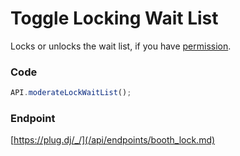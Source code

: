 # Toggle Locking Wait List

Locks or unlocks the wait list, if you have [permission](/api/roles.md).

### Code

```js
API.moderateLockWaitList();
```

### Endpoint

[https://plug.dj/_/](/api/endpoints/booth_lock.md)
